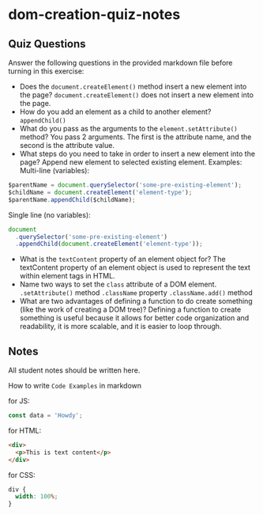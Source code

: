 # dom-creation-quiz-notes

## Quiz Questions

Answer the following questions in the provided markdown file before turning in this exercise:

- Does the `document.createElement()` method insert a new element into the page?
  `document.createElement()` does not insert a new element into the page.
- How do you add an element as a child to another element?
  `appendChild()`
- What do you pass as the arguments to the `element.setAttribute()` method?
  You pass 2 arguments. The first is the attribute name, and the second is the attribute value.
- What steps do you need to take in order to insert a new element into the page?
  Append new element to selected existing element.
  Examples:
  Multi-line (variables):

```javascript
$parentName = document.querySelector('some-pre-existing-element');
$childName = document.createElement('element-type');
$parentName.appendChild($childName);
```

Single line (no variables):

```javascript
document
  .querySelector('some-pre-existing-element')
  .appendChild(document.createElement('element-type'));
```

- What is the `textContent` property of an element object for?
  The textContent property of an element object is used to represent the text within element tags in HTML.
- Name two ways to set the `class` attribute of a DOM element.
  `.setAttribute()` method
  `.className` property
  `.className.add()` method
- What are two advantages of defining a function to do create something (like the work of creating a DOM tree)?
  Defining a function to create something is useful because it allows for better code organization and readability, it is more scalable, and it is easier to loop through.

## Notes

All student notes should be written here.

How to write `Code Examples` in markdown

for JS:

```javascript
const data = 'Howdy';
```

for HTML:

```html
<div>
  <p>This is text content</p>
</div>
```

for CSS:

```css
div {
  width: 100%;
}
```
